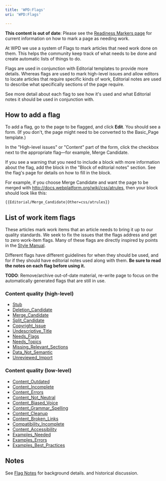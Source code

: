 ```yaml
---
title: 'WPD:Flags'
uri: 'WPD:Flags'

---
```

**This content is out of date**: Please see the [Readiness Markers page](/WPD:Content/Readiness_Markers) for current information on how to mark a page as needing work.

 At WPD we use a system of Flags to mark articles that need work done on them. This helps the community keep track of what needs to be done and create automatic lists of things to do.

Flags are used in conjunction with Editorial templates to provide more details. Whereas flags are used to mark high-level issues and allow editors to locate articles that require specific kinds of work, Editorial notes are used to describe what specifically sections of the page require.

See more detail about each flag to see how it's used and what Editorial notes it should be used in conjunction with.

## How to add a flag

To add a flag, go to the page to be flagged, and click **Edit**. You should see a form. (If you don't, the page might need to be converted to the Basic\_Page template.)

In the "High-level issues" or "Content" part of the form, click the checkbox next to the appropriate flag—for example, Merge Candidate.

If you see a warning that you need to include a block with more information about the flag, add the block in the "Block of editorial notes" section. See the flag's page for details on how to fill in the block.

For example, if you choose Merge Candidate and want the page to be merged with <http://docs.webplatform.org/wiki/css/atrules>, then your block should look like this:

    {{Editorial/Merge_Candidate|Other=css/atrules}}

## List of work item flags

These articles mark work items that an article needs to bring it up to our quality standards. We seek to fix the issues that the flags address and get to zero work-item flags. Many of these flags are directly inspired by points in the [Style Manual](/WPD:Style_Manual).

Different flags have different guidelines for when they should be used, and for if they should have editorial notes used along with them. **Be sure to read the notes on each flag before using it.**

**TODO**: Remove/archive out-of-date material, re-write page to focus on the automatically generated flags that are still in use.

### Content quality (high-level)

-   [Stub](/WPD:Flags/Stub)
-   [Deletion\_Candidate](/WPD:Flags/Deletion_Candidate)
-   [Merge\_Candidate](/WPD:Flags/Merge_Candidate)
-   [Split\_Candidate](/WPD:Flags/Split_Candidate)
-   [Copyright\_Issue](/WPD:Flags/Copyright_Issue)
-   [Undescriptive\_Title](/WPD:Flags/Undescriptive_Title)
-   [Needs\_Flags](/WPD:Flags/Needs_Flags)
-   [Needs\_Topics](/WPD:Flags/Needs_Topics)
-   [Missing\_Relevant\_Sections](/WPD:Flags/Missing_Relevant_Sections)
-   [Data\_Not\_Semantic](/WPD:Flags/Data_Not_Semantic)
-   [Unreviewed\_Import](/WPD:Flags/Unreviewed_Import)

### Content quality (low-level)

-   [Content\_Outdated](/WPD:Flags/Content_Outdated)
-   [Content\_Incomplete](/WPD:Flags/Content_Incomplete)
-   [Content\_Errors](/WPD:Flags/Content_Errors)
-   [Content\_Not\_Neutral](/WPD:Flags/Content_Not_Neutral)
-   [Content\_Biased\_Voice](/WPD:Flags/Content_Biased_Voice)
-   [Content\_Grammar\_Spelling](/WPD:Flags/Content_Grammar_Spelling)
-   [Content\_Cleanup](/WPD:Flags/Content_Cleanup)
-   [Content\_Broken\_Links](/WPD:Flags/Content_Broken_Links)
-   [Compatibility\_Incomplete](/WPD:Flags/Compatibility_Incomplete)
-   [Content\_Accessibility](/WPD:Flags/Content_Accessibility)
-   [Examples\_Needed](/WPD:Flags/Examples_Needed)
-   [Examples\_Errors](/WPD:Flags/Examples_Errors)
-   [Examples\_Best\_Practices](/WPD:Flags/Examples_Best_Practices)

## Notes

See [Flag Notes](/WPD:Flags/Notes) for background details. and historical discussion.
